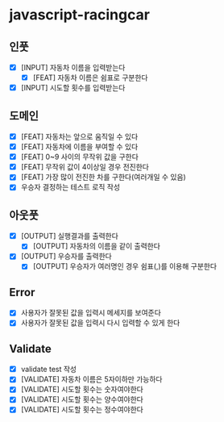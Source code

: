 # javascript-racingcar

## 인풋

- [x] [INPUT] 자동차 이름을 입력받는다
  - [x] [FEAT] 자동차 이름은 쉼표로 구분한다
- [x] [INPUT] 시도할 횟수를 입력받는다

## 도메인

- [x] [FEAT] 자동차는 앞으로 움직일 수 있다
- [x] [FEAT] 자동차에 이름을 부여할 수 있다
- [x] [FEAT] 0~9 사이의 무작위 값을 구한다
- [x] [FEAT] 무작위 값이 4이상일 경우 전진한다
- [x] [FEAT] 가장 많이 전진한 차를 구한다(여러개일 수 있음)
- [x] 우승자 결정하는 테스트 로직 작성

## 아웃풋

- [x] [OUTPUT] 실행결과를 출력한다
  - [x] [OUTPUT] 자동차의 이름을 같이 출력한다
- [x] [OUTPUT] 우승자를 출력한다
  - [x] [OUTPUT] 우승자가 여러명인 경우 쉼표(,)를 이용해 구분한다

## Error

- [x] 사용자가 잘못된 값을 입력시 메세지를 보여준다
- [x] 사용자가 잘못된 값을 입력시 다시 입력할 수 있게 한다

## Validate

- [x] validate test 작성
- [x] [VALIDATE] 자동차 이름은 5자이하만 가능하다
- [x] [VALIDATE] 시도할 횟수는 숫자여야한다
- [x] [VALIDATE] 시도할 횟수는 양수여야한다
- [x] [VALIDATE] 시도할 횟수는 정수여야한다
